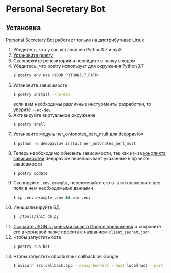 # Personal Secretary Bot
## Установка
Personal Secretary Bot работает только на дистрибутивах Linux

1. Убедитесь, что у вас установлен Python3.7 и pip3
2. [Установите poetry](https://python-poetry.org/docs/#installation)
3. Склонируйте репозиторий и перейдите в папку с кодом
4. Убедитесь, что poetry использует для окружения Python3.7
    ```bash
    $ poetry env use <YOUR_PYTHON3.7_PATH> 
    ```
5. Установите зависимости
    ```bash
    $ poetry install --no-dev
    ```
    если вам необходимы различные инстурменты разработки, то уберите `--no-dev`
6. Активируйте виртуальное окружение
    ```bash
    $ poetry shell
    ```
7. Установите модуль ner_ontonotes_bert_mult для deeppavlov
    ```bash
    $ python -m deeppavlov install ner_ontonotes_bert_mult
    ```
8. Теперь необоходимо обновить зависимости, так как из-за [конфликта зависимостей](https://github.com/deepmipt/DeepPavlov/issues/1553) deeppavlov переписывает указанные в проекте зависимости
    ```bash
    $ poetry update
    ```
9. Скопируйте `.env.example`, переименуйте его в `.env` и заполните все поля в нем необходимыми данными
    ```bash
    $ cp .env.example .env && vim .env
    ```
10. Инициализируйте БД
    ```bash
    $ ./tools/init_db.py
    ```
10. [Скачайте JSON с данными вашего Google приложения](https://developers.google.com/identity/protocols/oauth2#1.-obtain-oauth-2.0-credentials-from-the-dynamic_data.setvar.console_name-.) и сохраните его в корневой папке проекта с названием `client_secret.json`
11. Чтобы запустить бота
    ```bash
    $ poetry run bot
    ```
12. Чтобы запустить обработчик callback'ов Google
    ```bash
    $ uvicorn src.callback:app --proxy-headers --host localhost --port 800 
    ```